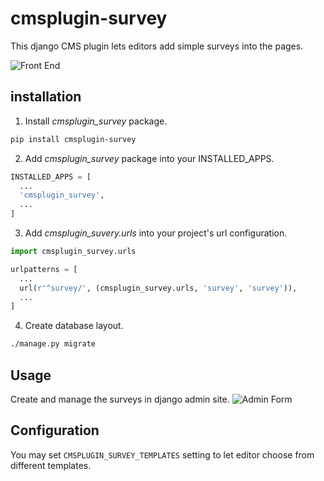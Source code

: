 # cmsplugin-survey

This django CMS plugin lets editors add simple surveys into the pages.

![Front End](/screenshots/example.png?raw=true "Front End")

## installation

1. Install *cmsplugin_survey* package.
  ```bash
  pip install cmsplugin-survey
  ```

2. Add *cmsplugin_survey* package into your INSTALLED_APPS.
  ```python
  INSTALLED_APPS = [
    ...
    'cmsplugin_survey',
    ...
  ]
  ```

3. Add *cmsplugin_suvery.urls* into your project's url configuration.
  ```python
  import cmsplugin_survey.urls

  urlpatterns = [
    ...
    url(r'^survey/', (cmsplugin_survey.urls, 'survey', 'survey')),
    ...
  ]
  ```

4. Create database layout.
  ```bash
  ./manage.py migrate
  ```

## Usage

Create and manage the surveys in django admin site.
![Admin Form](/screenshots/adminform.png?raw=true "Admin Form")

## Configuration

You may set ```CMSPLUGIN_SURVEY_TEMPLATES``` setting to let editor choose from different templates.
